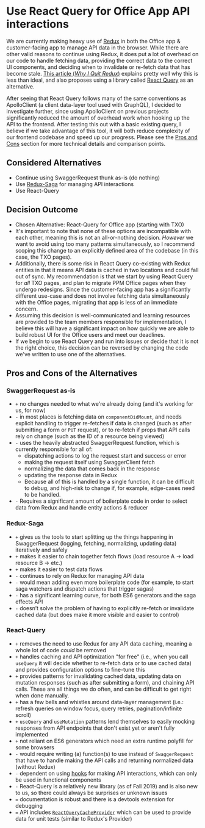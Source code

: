 # Use React Query for Office App API interactions

We are currently making heavy use of [Redux](https://redux.js.org/) in both the Office app & customer-facing app to manage API data in the browser. While there are other valid reasons to continue using Redux, it does put a lot of overhead on our code to handle fetching data, providing the correct data to the correct UI components, and deciding when to invalidate or re-fetch data that has become stale. [This article (_Why I Quit Redux_)](https://dev.to/g_abud/why-i-quit-redux-1knl) explains pretty well why this is less than ideal, and also proposes using a library called [React Query](https://react-query.tanstack.com/) as an alternative.

After seeing that React Query follows many of the same conventions as ApolloClient (a client data-layer tool used with GraphQL), I decided to investigate further, since using ApolloClient on previous projects significantly reduced the amount of overhead work when hooking up the API to the frontend. After testing this out with a basic existing query, I believe if we take advantage of this tool, it will both reduce complexity of our frontend codebase and speed up our progress. Please see the [Pros and Cons](#pros-and-cons-of-the-alternatives) section for more technical details and comparison points.

## Considered Alternatives

- Continue using SwaggerRequest thunk as-is (do nothing)
- Use [Redux-Saga](https://redux-saga.js.org/) for managing API interactions
- Use React-Query

## Decision Outcome

- Chosen Alternative: React-Query for Office app (starting with TXO)
- It's important to note that none of these options are incompatible with each other, meaning this is not an all-or-nothing decision. _However_ we want to avoid using too many patterns simultaneously, so I recommend scoping this change to an explicitly defined area of the codebase (in this case, the TXO pages).
- Additionally, there is some risk in React Query co-existing with Redux entities in that it means API data is cached in two locations and could fall out of sync. My recommendation is that we start by using React Query for _all_ TXO pages, and plan to migrate PPM Office pages when they undergo redesigns. Since the customer-facing app has a significantly different use-case and does not involve fetching data simultaneously with the Office pages, migrating that app is less of an immediate concern.
- Assuming this decision is well-communicated and learning resources are provided to the team members responsible for implementation, I believe this will have a significant impact on how quickly we are able to build robust UI for the Office users and meet our deadlines.
- If we begin to use React Query and run into issues or decide that it is not the right choice, this decision can be reversed by changing the code we've written to use one of the alternatives.

## Pros and Cons of the Alternatives

### SwaggerRequest as-is

- `+` no changes needed to what we're already doing (and it's working for us, for now)
- `-` in most places is fetching data on `componentDidMount`, and needs explicit handling to trigger re-fetches if data is changed (such as after submitting a form or `PUT` request), or to re-fetch if props that API calls rely on change (such as the ID of a resource being viewed)
- `-` uses the heavily abstracted SwaggerRequest function, which is currently responsible for all of:
  - dispatching actions to log the request start and success or error
  - making the request itself using SwaggerClient fetch
  - normalizing the data that comes back in the response
  - updating the response data in Redux
  - Because all of this is handled by a single function, it can be difficult to debug, and high-risk to change if, for example, edge-cases need to be handled.
- `-` Requires a significant amount of boilerplate code in order to select data from Redux and handle entity actions & reducer

### Redux-Saga

- `+` gives us the tools to start splitting up the things happening in SwaggerRequest (logging, fetching, normalizing, updating data) iteratively and safely
- `+` makes it easier to chain together fetch flows (load resource A -> load resource B -> etc.)
- `+` makes it easier to test data flows
- `-` continues to rely on Redux for managing API data
- `-` would mean adding even more boilerplate code (for example, to start saga watchers and dispatch actions that trigger sagas)
- `-` has a significant learning curve, for both ES6 generators and the saga effects API
- `-` doesn’t solve the problem of having to explicitly re-fetch or invalidate cached data (but does make it more visible and easier to control)

### React-Query

- `+` removes the need to use Redux for any API data caching, meaning a whole lot of code _could_ be removed
- `+` handles caching and API optimization "for free" (i.e., when you call `useQuery` it will decide whether to re-fetch data or to use cached data) and provides configuration options to fine-tune this
- `+` provides patterns for invalidating cached data, updating data on mutation responses (such as after submitting a form), and chaining API calls. These are all things we do often, and can be difficult to get right when done manually.
- `+` has a few bells and whistles around data-layer management (i.e.: refresh queries on window focus, query retries, pagination/infinite scroll)
- `+` `useQuery` and `useMutation` patterns lend themselves to easily mocking responses from API endpoints that don't exist yet or aren't fully implemented
- `+` not reliant on ES6 generators which need an extra runtime polyfill for some browsers
- `-` would require writing (a) function(s) to use instead of `SwaggerRequest` that have to handle making the API calls and returning normalized data (without Redux)
- `-` dependent on using [hooks](https://reactjs.org/docs/hooks-intro.html) for making API interactions, which can only be used in functional components
- `-` React-Query is a relatively new library (as of Fall 2019) and is also new to us, so there could always be surprises or unknown issues
- `=` documentation is robust and there is a devtools extension for debugging
- `=` API includes [`ReactQueryCacheProvider`](https://react-query.tanstack.com/docs/api#reactquerycacheprovider) which can be used to provide data for unit tests (similar to Redux's Provider)
